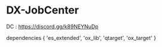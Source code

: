 # DX-JobCenter

DC : https://discord.gg/k89NEYNuDp

dependencies {
    'es_extended',
    'ox_lib',
    'qtarget',
    'ox_target'
}
